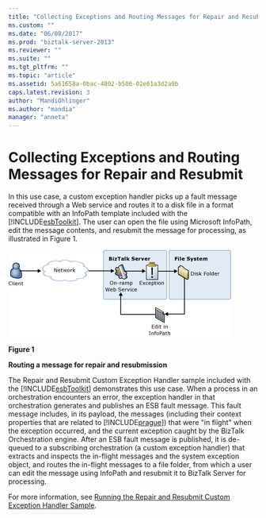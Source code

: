 ```yaml
---
title: "Collecting Exceptions and Routing Messages for Repair and Resubmit | Microsoft Docs"
ms.custom: ""
ms.date: "06/08/2017"
ms.prod: "biztalk-server-2013"
ms.reviewer: ""
ms.suite: ""
ms.tgt_pltfrm: ""
ms.topic: "article"
ms.assetid: 5a61658a-0bac-4802-b506-02e61a3d2a9b
caps.latest.revision: 3
author: "MandiOhlinger"
ms.author: "mandia"
manager: "anneta"
---
```

# Collecting Exceptions and Routing Messages for Repair and Resubmit
In this use case, a custom exception handler picks up a fault message received through a Web service and routes it to a disk file in a format compatible with an InfoPath template included with the [!INCLUDE[esbToolkit](../includes/esbtoolkit-md.md)]. The user can open the file using Microsoft InfoPath, edit the message contents, and resubmit the message for processing, as illustrated in Figure 1.  
  
 ![Collecting Exceptions Repair](../esb-toolkit/media/ch3-collectingexceptionsrepair.gif "Ch3-CollectingExceptionsRepair")  
  
 **Figure 1**  
  
 **Routing a message for repair and resubmission**  
  
 The Repair and Resubmit Custom Exception Handler sample included with the [!INCLUDE[esbToolkit](../includes/esbtoolkit-md.md)] demonstrates this use case. When a process in an orchestration encounters an error, the exception handler in that orchestration generates and publishes an ESB fault message. This fault message includes, in its payload, the messages (including their context properties that are related to [!INCLUDE[prague](../includes/prague-md.md)]) that were "in flight" when the exception occurred, and the current exception caught by the BizTalk Orchestration engine. After an ESB fault message is published, it is de-queued to a subscribing orchestration (a custom exception handler) that extracts and inspects the in-flight messages and the system exception object, and routes the in-flight messages to a file folder, from which a user can edit the message using InfoPath and resubmit it to BizTalk Server for processing.  
  
 For more information, see [Running the Repair and Resubmit Custom Exception Handler Sample](../esb-toolkit/running-the-repair-and-resubmit-custom-exception-handler-sample.md).